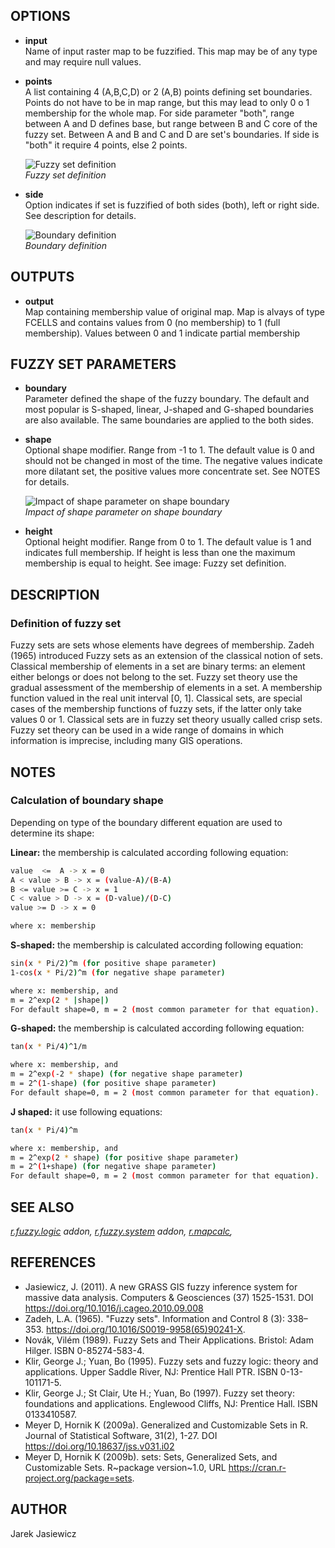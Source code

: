 ## OPTIONS

- **input**  
    Name of input raster map to be fuzzified. This map may be of any
    type and may require null values.

- **points**  
    A list containing 4 (A,B,C,D) or 2 (A,B) points defining set
    boundaries. Points do not have to be in map range, but this may lead
    to only 0 o 1 membership for the whole map. For side parameter
    "both", range between A and D defines base, but range between B and
    C core of the fuzzy set. Between A and B and C and D are set's
    boundaries. If side is "both" it require 4 points, else 2 points.

    ![Fuzzy set definition](set.png)  
    *Fuzzy set definition*

- **side**  
    Option indicates if set is fuzzified of both sides (both), left or
    right side. See description for details.

    ![Boundary definition](boundary.png)  
    *Boundary definition*

## OUTPUTS

- **output**  
    Map containing membership value of original map. Map is alvays of
    type FCELLS and contains values from 0 (no membership) to 1 (full
    membership). Values between 0 and 1 indicate partial membership

## FUZZY SET PARAMETERS

- **boundary**  
    Parameter defined the shape of the fuzzy boundary. The default and
    most popular is S-shaped, linear, J-shaped and G-shaped boundaries
    are also available. The same boundaries are applied to the both
    sides.

- **shape**  
    Optional shape modifier. Range from -1 to 1. The default value is 0
    and should not be changed in most of the time. The negative values
    indicate more dilatant set, the positive values more concentrate
    set. See NOTES for details.

    ![Impact of shape parameter on shape boundary](shape.png)  
    *Impact of shape parameter on shape boundary*

- **height**  
    Optional height modifier. Range from 0 to 1. The default value is 1
    and indicates full membership. If height is less than one the
    maximum membership is equal to height. See image: Fuzzy set
    definition.

## DESCRIPTION

### Definition of fuzzy set

Fuzzy sets are sets whose elements have degrees of membership. Zadeh
(1965) introduced Fuzzy sets as an extension of the classical notion of
sets. Classical membership of elements in a set are binary terms: an
element either belongs or does not belong to the set. Fuzzy set theory
use the gradual assessment of the membership of elements in a set. A
membership function valued in the real unit interval \[0, 1\]. Classical
sets, are special cases of the membership functions of fuzzy sets, if
the latter only take values 0 or 1. Classical sets are in fuzzy set
theory usually called crisp sets. Fuzzy set theory can be used in a wide
range of domains in which information is imprecise, including many GIS
operations.

## NOTES

### Calculation of boundary shape

Depending on type of the boundary different equation are used to
determine its shape:

**Linear:** the membership is calculated according following equation:

```sh
value  <=  A -> x = 0
A < value > B -> x = (value-A)/(B-A)
B <= value >= C -> x = 1
C < value > D -> x = (D-value)/(D-C)
value >= D -> x = 0

where x: membership
```

**S-shaped:** the membership is calculated according following equation:

```sh
sin(x * Pi/2)^m (for positive shape parameter)
1-cos(x * Pi/2)^m (for negative shape parameter)

where x: membership, and
m = 2^exp(2 * |shape|)
For default shape=0, m = 2 (most common parameter for that equation).
```

**G-shaped:** the membership is calculated according following equation:

```sh
tan(x * Pi/4)^1/m

where x: membership, and
m = 2^exp(-2 * shape) (for negative shape parameter)
m = 2^(1-shape) (for positive shape parameter)
For default shape=0, m = 2 (most common parameter for that equation).
```

**J shaped:** it use following equations:

```sh
tan(x * Pi/4)^m

where x: membership, and
m = 2^exp(2 * shape) (for positive shape parameter)
m = 2^(1+shape) (for negative shape parameter)
For default shape=0, m = 2 (most common parameter for that equation).
```

## SEE ALSO

*[r.fuzzy.logic](r.fuzzy.logic.md) addon,
[r.fuzzy.system](r.fuzzy.system.md) addon,
[r.mapcalc](https://grass.osgeo.org/grass-stable/manuals/r.mapcalc.html),*

## REFERENCES

- Jasiewicz, J. (2011). A new GRASS GIS fuzzy inference system for
    massive data analysis. Computers & Geosciences (37) 1525-1531. DOI
    <https://doi.org/10.1016/j.cageo.2010.09.008>
- Zadeh, L.A. (1965). "Fuzzy sets". Information and Control 8 (3):
    338–353. <https://doi.org/10.1016/S0019-9958(65)90241-X>.
- Novák, Vilém (1989). Fuzzy Sets and Their Applications. Bristol:
    Adam Hilger. ISBN 0-85274-583-4.
- Klir, George J.; Yuan, Bo (1995). Fuzzy sets and fuzzy logic: theory
    and applications. Upper Saddle River, NJ: Prentice Hall PTR. ISBN
    0-13-101171-5.
- Klir, George J.; St Clair, Ute H.; Yuan, Bo (1997). Fuzzy set
    theory: foundations and applications. Englewood Cliffs, NJ: Prentice
    Hall. ISBN 0133410587.
- Meyer D, Hornik K (2009a). Generalized and Customizable Sets in R.
    Journal of Statistical Software, 31(2), 1-27. DOI
    <https://doi.org/10.18637/jss.v031.i02>
- Meyer D, Hornik K (2009b). sets: Sets, Generalized Sets, and
    Customizable Sets. R\~package version\~1.0, URL
    <https://cran.r-project.org/package=sets>.

## AUTHOR

Jarek Jasiewicz
